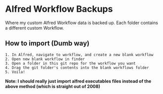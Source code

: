 # Alfred Workflow Backups

Where my custom Alfred Workflow data is backed up. Each folder contains a different custom Workflow.

## How to import (Dumb way)
	1. In Alfred, navigate to workflow, and create a new blank workflow
	2. Open new blank workflow in finder
	3. Open a folder in this git repo for the workflow you want 
	4. Drag the git folder's contents into the blank workflows folder
	5. Voila!

**Note: I should really just import alfred executables files instead of the above method (which is straight out of 2008)**